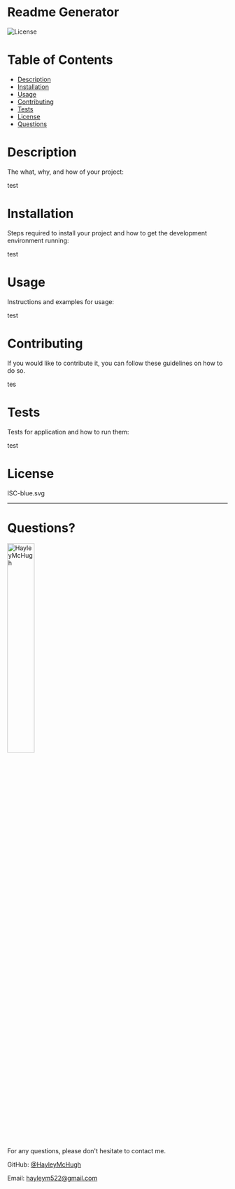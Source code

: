 # Readme Generator

![License](https://img.shields.io/badge/License-ISC-blue.svg)
    
# Table of Contents
* [Description](#description)
* [Installation](#installation) 
* [Usage](#usage) 
* [Contributing](#contributing) 
* [Tests](#tests)
* [License](#license)
* [Questions](#questions)


# Description 

The what, why, and how of your project:

test


# Installation 

Steps required to install your project and how to get the development environment running:

test

    
# Usage 

Instructions and examples for usage:

test
    
   
# Contributing 

If you would like to contribute it, you can follow these guidelines on how to do so.

tes

   
# Tests

Tests for application and how to run them:

test
    
   
# License

ISC-blue.svg
    
---

# Questions?

<img src="https://avatars.githubusercontent.com/u/89363296?v=4" alt="HayleyMcHugh" width="35%" />

For any questions, please don't hesitate to contact me. 

GitHub: [@HayleyMcHugh](https://api.github.com/users/HayleyMcHugh)

Email: hayleym522@gmail.com